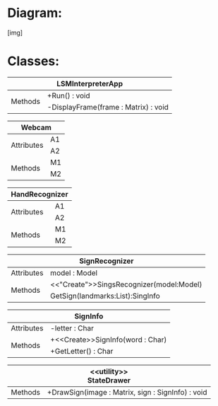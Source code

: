# Diagram:

[img]

# Classes:

<table>
<thead>
  <tr>
    <th colspan="2">LSMInterpreterApp</th>
  </tr>
</thead>
<tbody>
  <tr>
    <td rowspan="2">Methods</td>
    <td>+Run() : void</td>
  </tr>
  <tr>
    <td>-DisplayFrame(frame : Matrix) : void</td>
  </tr>
</tbody>
</table>

<table>
<thead>
  <tr>
    <th colspan="2">Webcam</th>
  </tr>
</thead>
<tbody>
  <tr>
    <td rowspan="2">Attributes</td>
    <td>A1</td>
  </tr>
  <tr>
    <td>A2</td>
  </tr>
  <tr>
    <td rowspan="2">Methods</td>
    <td>M1</td>
  </tr>
  <tr>
    <td>M2</td>
  </tr>
</tbody>
</table>

<table>
<thead>
  <tr>
    <th colspan="2">HandRecognizer</th>
  </tr>
</thead>
<tbody>
  <tr>
    <td rowspan="2">Attributes</td>
    <td>A1</td>
  </tr>
  <tr>
    <td>A2</td>
  </tr>
  <tr>
    <td rowspan="2">Methods</td>
    <td>M1</td>
  </tr>
  <tr>
    <td>M2</td>
  </tr>
</tbody>
</table>

<table>
<thead>
  <tr>
    <th colspan="2">SignRecognizer</th>
  </tr>
</thead>
<tbody>
  <tr>
    <td rowspan="2">Attributes</td>
    <td>model : Model</td>
  </tr>
  <tr>
  </tr>
  <tr>
    <td rowspan="2">Methods</td>
    <td><<"Create">>SingsRecognizer(model:Model)</td>
  </tr>
  <tr>
    <td>GetSign(landmarks:List<Vector3>):SingInfo</td>
  </tr>
</tbody>
</table>

<table>
<thead>
  <tr>
    <th colspan="2">SignInfo</th>
  </tr>
</thead>
<tbody>
  <tr>
    <td rowspan="2">Attributes</td>
    <td>-letter : Char
</td>
  </tr>
  <tr>
  </tr>
  <tr>
    <td rowspan="2">Methods</td>
    <td>+&lt;&lt;Create&gt;&gt;SignInfo(word : Char)</td>
  </tr>
  <tr>
    <td>+GetLetter() : Char</td>
  </tr>
</tbody>
</table>

<table>
<thead>
  <tr>
    <th colspan="2">&lt;&lt;utility&gt;&gt;<br>StateDrawer</th>
  </tr>
</thead>
<tbody>

  <tr>
    <td rowspan="2">Methods</td>
    <td>+DrawSign(image : Matrix, sign : SignInfo) : void </td>
  </tr>

</tbody>
</table>
